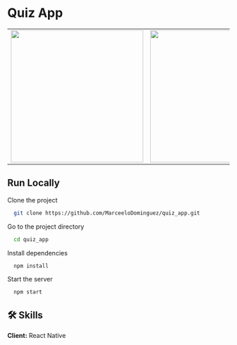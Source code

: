 # Quiz App

<table>
<tr>
  <td><img src="https://user-images.githubusercontent.com/70117105/231001229-4f34e847-b854-4371-9c52-437f69a18cf1.gif" width="300"></td>
  <td><img src="https://user-images.githubusercontent.com/70117105/231001514-bb38ebfe-8925-4f9e-a6ce-a2d00596f789.png" width="300"></td>
  <td><img src="https://user-images.githubusercontent.com/70117105/231001588-e06c887a-c580-40ac-a4ed-634d0e1ea395.png" width="300"></td>
</tr>
</table>

## Run Locally

Clone the project

```bash
  git clone https://github.com/MarceeloDominguez/quiz_app.git
```

Go to the project directory

```bash
  cd quiz_app
```

Install dependencies

```bash
  npm install
```

Start the server

```bash
  npm start
```

## 🛠 Skills
**Client:** React Native
